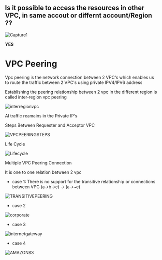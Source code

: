 ## Is it possible to access the resources in other VPC, in same accout or differnt account/Region ??</font>

![Capture1](https://user-images.githubusercontent.com/28533352/121317539-05e99100-c928-11eb-9407-6467dd379036.PNG)

**YES** 


#  VPC Peering

Vpc peering is the network connection between 2 VPC's which enables us to route the traffic between 2 VPC's using private IPV4/IPV6 address

Establishing the peering relationship between 2 vpc in the different region is called inter-region vpc peering

![interregionvpc](https://user-images.githubusercontent.com/28533352/121317661-24e82300-c928-11eb-8ccc-4db62df6de28.PNG)

Al traffic reamains in the Private IP's

Steps Between Requester and Acceptor VPC

![VPCPEERINGSTEPS](https://user-images.githubusercontent.com/28533352/121318830-3da50880-c929-11eb-82b1-d87e0ace55cb.PNG)


Life Cycle

![Lifecycle](https://user-images.githubusercontent.com/28533352/121322688-d2f5cc00-c92c-11eb-9b1d-15df1d4c62af.PNG)

Multiple VPC Peering Connection

It is one to one relation between 2 vpc
- case 1: There is no support for the transitive relationship or connections between VPC
(a->b->c) -> (a->~c)

![TRANSITIVEPEERING](https://user-images.githubusercontent.com/28533352/121323834-c9209880-c92d-11eb-92e3-858d8e74a5cb.PNG)

- case 2

![corporate](https://user-images.githubusercontent.com/28533352/121324633-87442200-c92e-11eb-860d-3d9a38be32ae.PNG)

- case 3 

![internetgateway](https://user-images.githubusercontent.com/28533352/121324777-ac389500-c92e-11eb-8cd8-17ad495f86de.PNG)

- case 4

![AMAZONS3](https://user-images.githubusercontent.com/28533352/121325079-ef930380-c92e-11eb-8bc5-532e4b0dda45.PNG)

